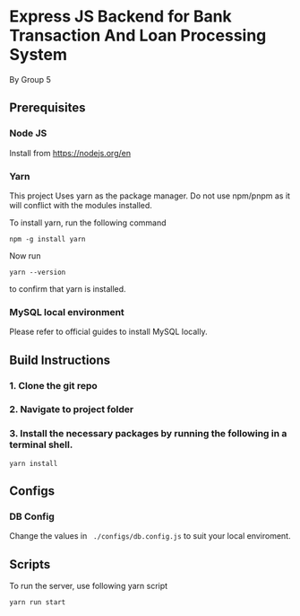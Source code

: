 # Express JS Backend for Bank Transaction And Loan Processing System

By Group 5

## Prerequisites

### Node JS

Install from https://nodejs.org/en

### Yarn

This project Uses yarn as the package manager. Do not use npm/pnpm as it will conflict with the modules installed.

To install yarn, run the following command

```
npm -g install yarn
```

Now run 
```
yarn --version
```
to confirm that yarn is installed.

### MySQL local environment

Please refer to official guides to install MySQL locally.

## Build Instructions

### 1. Clone the git repo

### 2. Navigate to project folder

### 3. Install the necessary packages by running the following in a terminal shell.

```
yarn install
```

## Configs 

### DB Config

Change the values in ``` ./configs/db.config.js``` to suit your local enviroment.

## Scripts

To run the server, use following yarn script

```
yarn run start
```